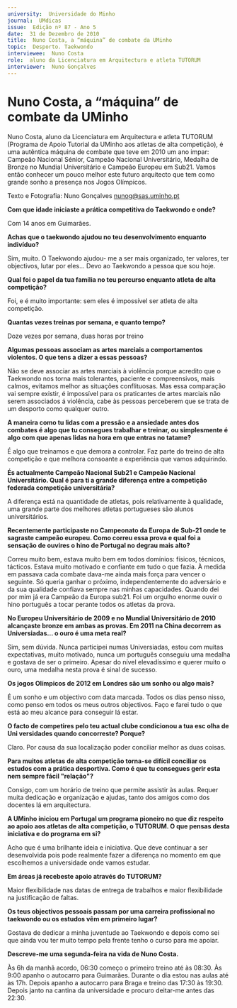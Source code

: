 ```yaml
---
university:  Universidade do Minho
journal:  UMdicas
issue:  Edição nº 87 - Ano 5
date:  31 de Dezembro de 2010
title:  Nuno Costa, a “máquina” de combate da UMinho
topic:  Desporto. Taekwondo
interviewee:  Nuno Costa
role:  aluno da Licenciatura em Arquitectura e atleta TUTORUM
interviewer:  Nuno Gonçalves
--- 
```


# Nuno Costa, a “máquina” de combate da UMinho

Nuno Costa, aluno da Licenciatura em Arquitectura e atleta TUTORUM (Programa de Apoio Tutorial da UMinho aos atletas de alta competição), é uma autêntica máquina de combate que teve em 2010 um ano impar: Campeão Nacional Sénior, Campeão Nacional Universitário, Medalha de Bronze no Mundial Universitário e Campeão Europeu em Sub21. Vamos então conhecer um pouco melhor este futuro arquitecto que tem como grande sonho a presença nos Jogos Olímpicos.
 
 
Texto e Fotografia: Nuno Gonçalves nunog@sas.uminho.pt 


**Com que idade iniciaste a prática competitiva do Taekwondo e onde?**

Com 14 anos em Guimarães.
 

**Achas que o taekwondo ajudou no teu desenvolvimento enquanto indivíduo?**

Sim, muito. O Taekwondo ajudou- me a ser mais organizado, ter valores, ter objectivos, lutar por eles... Devo ao Taekwondo a pessoa que sou hoje.
 

**Qual foi o papel da tua família no teu percurso enquanto atleta de alta competição?**

Foi, e é muito importante: sem eles é impossível ser atleta de alta competição.
 

**Quantas vezes treinas por semana, e quanto tempo?**

Doze vezes por semana, duas horas por treino 


**Algumas pessoas associam as artes marciais a comportamentos violentos. O que tens a dizer a essas pessoas?**

Não se deve associar as artes marciais à violência porque acredito que o Taekwondo nos torna mais tolerantes, paciente e compreensivos, mais calmos, evitamos melhor as situações conflituosas.
Mas essa comparação vai sempre existir, é impossível para os praticantes de artes marciais não serem associados á violência, cabe às pessoas perceberem que se trata de um desporto como qualquer outro.
 

**A maneira como tu lidas com a pressão e a ansiedade antes dos combates é algo que tu consegues trabalhar e treinar, ou simplesmente é algo com que apenas lidas na hora em que entras no tatame?**

É algo que treinamos e que demora a controlar. Faz parte do treino de alta competição e que melhora consoante a experiência que vamos adquirindo.
 

**És actualmente Campeão Nacional Sub21 e Campeão Nacional Universitário. Qual é para ti a grande diferença entre a competição federada competição universitária?**

A diferença está na quantidade de atletas, pois relativamente à qualidade, uma grande parte dos melhores atletas portugueses são alunos universitários.
 

**Recentemente participaste no Campeonato da Europa de Sub-21 onde te sagraste campeão europeu. Como correu essa prova e qual foi a sensação de ouvires o hino de Portugal no degrau mais alto?**

Correu muito bem, estava muito bem em todos domínios: físicos, técnicos, tácticos. Estava muito motivado e confiante em tudo o que fazia. À medida em passava cada combate dava-me ainda mais força para vencer o seguinte. Só queria ganhar o próximo, independentemente do adversário e da sua qualidade confiava sempre nas minhas capacidades.
Quando dei por mim já era Campeão da Europa sub21. Foi um orgulho enorme ouvir o hino português a tocar perante todos os atletas da prova.
 

**No Europeu Universitário de 2009 e no Mundial Universitário de 2010 alcançaste bronze em ambas as provas. Em 2011 na China decorrem as Universiadas… o ouro é uma meta real?**

Sim, sem dúvida. Nunca participei numas Universiadas, estou com muitas expectativas, muito motivado, nunca um português conseguiu uma medalha e gostava de ser o primeiro. Apesar do nível elevadíssimo e querer muito o ouro, uma medalha nesta prova é sinal de sucesso.
 

**Os jogos Olímpicos de 2012 em Londres são um sonho ou algo mais?**

É um sonho e um objectivo com data marcada. Todos os dias penso nisso, como penso em todos os meus outros objectivos. Faço e farei tudo o que está ao meu alcance para conseguir lá estar.
 

**O facto de competires pelo teu actual clube condicionou a tua esc olha de Uni versidades quando concorreste? Porque?**

Claro. Por causa da sua localização poder conciliar melhor as duas coisas.
 

**Para muitos atletas de alta competição torna-se difícil conciliar os estudos com a prática desportiva. Como é que tu consegues gerir esta nem sempre fácil "relação"?**

Consigo, com um horário de treino que permite assistir às aulas. Requer muita dedicação e organização e ajudas, tanto dos amigos como dos docentes lá em arquitectura.
 

**A UMinho iniciou em Portugal um programa pioneiro no que diz respeito ao apoio aos atletas de alta competição, o TUTORUM. O que pensas desta iniciativa e do programa em si?**

Acho que é uma brilhante ideia e iniciativa. Que deve continuar a ser desenvolvida pois pode realmente fazer a diferença no momento em que escolhemos a universidade onde vamos estudar.
 

**Em áreas já recebeste apoio através do TUTORUM?**

Maior flexibilidade nas datas de entrega de trabalhos e maior flexibilidade na justificação de faltas.
 

**Os teus objectivos pessoais passam por uma carreira profissional no taekwondo ou os estudos vêm em primeiro lugar?**

Gostava de dedicar a minha juventude ao Taekwondo e depois como sei que ainda vou ter muito tempo pela frente tenho o curso para me apoiar.
 
 
**Descreve-me uma segunda-feira na vida de Nuno Costa.**

Às 6h da manhã acordo, 06:30 começo o primeiro treino até às 08:30. Às 9:00 apanho o autocarro para Guimarães. Durante o dia estou nas aulas até às 17h. Depois apanho a autocarro para Braga e treino das 17:30 às 19:30. Depois janto na cantina da universidade e procuro deitar-me antes das 22:30.

